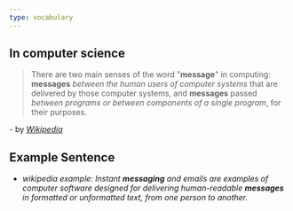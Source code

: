```yaml
---
type: vocabulary
---
```

## In computer science
> There are two main senses of the word "**message**" in computing: **messages** *between the human users of computer systems* that are delivered by those computer systems, and **messages** passed *between programs or between components of a single program*, for their purposes.

\- by *[Wikipedia](https://en.wikipedia.org/wiki/Wikipedia)*

## Example Sentence
- *wikipedia example: Instant **messaging** and emails are examples of computer software designed for delivering human-readable **messages** in formatted or unformatted text, from one person to another.*
